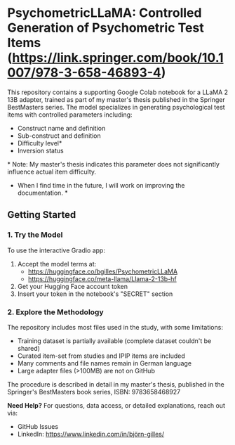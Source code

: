 # PsychometricLLaMA: Controlled Generation of Psychometric Test Items (https://link.springer.com/book/10.1007/978-3-658-46893-4)

This repository contains a supporting Google Colab notebook for a LLaMA 2 13B adapter, trained as part of my master's thesis published in the Springer BestMasters series.
The model specializes in generating psychological test items with controlled parameters including:
- Construct name and definition
- Sub-construct and definition
- Difficulty level*
- Inversion status

\* Note: My master's thesis indicates this parameter does not significantly influence actual item difficulty.

* When I find time in the future, I will work on improving the documentation. *

## Getting Started

### 1. Try the Model
To use the interactive Gradio app:
1. Accept the model terms at:
    - https://huggingface.co/bgilles/PsychometricLLaMA
    - https://huggingface.co/meta-llama/Llama-2-13b-hf
2. Get your Hugging Face account token
3. Insert your token in the notebook's "SECRET" section

### 2. Explore the Methodology
The repository includes most files used in the study, with some limitations:
- Training dataset is partially available (complete dataset couldn't be shared)
- Curated item-set from studies and IPIP items are included
- Many comments and file names remain in German language
- Large adapter files (>100MB) are not on GitHub

The procedure is described in detail in my master's thesis, published in the Springer's BestMasters book series, ISBN: 9783658468927

**Need Help?** For questions, data access, or detailed explanations, reach out via:
- GitHub Issues
- LinkedIn: https://www.linkedin.com/in/björn-gilles/

